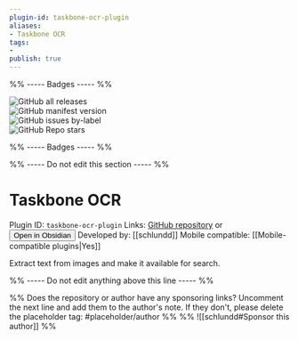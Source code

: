 ```yaml
---
plugin-id: taskbone-ocr-plugin
aliases:
- Taskbone OCR
tags: 
- 
publish: true
---
```


%% ----- Badges ----- %%

![GitHub all releases](https://img.shields.io/github/downloads/schlundd/obsidian-ocr-plugin/total?color=573E7A&logo=github&style=for-the-badge)   
![GitHub manifest version](https://img.shields.io/github/manifest-json/v/schlundd/obsidian-ocr-plugin?color=573E7A&logo=github&style=for-the-badge)   
![GitHub issues by-label](https://img.shields.io/github/issues/schlundd/obsidian-ocr-plugin/help%20wanted?color=573E7A&logo=github&style=for-the-badge)   
![GitHub Repo stars](https://img.shields.io/github/stars/schlundd/obsidian-ocr-plugin?color=573E7A&logo=github&style=for-the-badge)

%% ----- Badges ----- %%

%% ----- Do not edit this section ----- %%

# Taskbone OCR

Plugin ID: `taskbone-ocr-plugin`
Links: [GitHub repository](https://github.com/schlundd/obsidian-ocr-plugin) or [<button id=HH>Open in Obsidian</button>](obsidian://goto-plugin?id=taskbone-ocr-plugin)
Developed by: [[schlundd]]
Mobile compatible: [[Mobile-compatible plugins|Yes]]

Extract text from images and make it available for search.

%% ----- Do not edit anything above this line ----- %% 

%% Does the repository or author have any sponsoring links? Uncomment the next line and add them to the author's note. If they don't, please delete the placeholder tag: #placeholder/author %%
%% ![[schlundd#Sponsor this author]] %%
